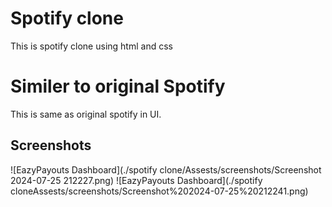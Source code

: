 # Spotify clone

This is spotify clone using html and css

# Similer to original Spotify

This is same as original spotify
in UI.

## Screenshots

![EazyPayouts Dashboard](./spotify clone/Assests/screenshots/Screenshot 2024-07-25 212227.png)
![EazyPayouts Dashboard](./spotify cloneAssests/screenshots/Screenshot%202024-07-25%20212241.png)


